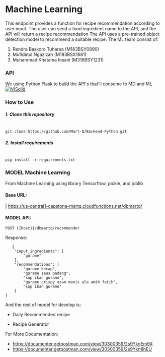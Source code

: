# Machine Learning 

This endpoint provides a function for recipe recommendation according to user input. The user can send a food ingredient name to the API, 
and the API will return a recipe recommendation The API uses a pre-trained object detection model to recommend a suitable recipe.
The ML team consist of:
1. Rendra Baskoro Tuharea (M183BSY0890)
2. Mufidatul Ngazizah (M183BSX1681)
3. Muhammad Khatama Insani (M316BSY1231)
   
### API
We using Python Flask to build the API's that'll consume to MD and ML
[![N|Solid](https://vercel.com/_next/image?url=https%3A%2F%2Fimages.ctfassets.net%2Fe5382hct74si%2F6Dqa9T8XOOC95yJb0z9jew%2Fce4932b8d23046f260510e24c1ec39e1%2Fthumbnail.png&w=1920&q=75&dpl=dpl_8whFbfnjCmzPv538NhNbpsGCuH7g)](https://flask.palletsprojects.com/en/3.0.x/)

### How to Use
##### 1. Clone this repository
#
```
git clone https://github.com/Mart-Q/Backend-Python.git
```

##### 2. Install requirements
#
```
pip install -r requirements.txt
```

### MODEL Machine Learning
From Machine Learning using library Tensorflow, pickle, and joblib

#### Base URL:
|  https://us-central1-capstone-martq.cloudfunctions.net/dbmartq/

#### MODEL API:
```
POST {{host}}/dbmartq/recommender
```

Response:

```
   {
    "input_ingredients": [
        "gurame"
    ],
    "recommendations": [
        "gurame kecap",
        "gurame saus padang",
        "sup ikan gurame",
        "gurame crispy asam manis ala amih fatih",
        "sop ikan gurame"
    ]
}
```
And the rest of model for develop is:
- Daily Recommended recipe
- Recipe Generator

   [Cloud Function]: <https://cloud.google.com/functions/docs>
   [Compute Engine]: <https://cloud.google.com/compute/docs?hl=id>
   [Cloud Storage]: <https://cloud.google.com/storage>

For More Documentation:
- https://documenter.getpostman.com/view/30300359/2s9YkgEm9X
- https://documenter.getpostman.com/view/30300359/2s9Ykn8hEU


